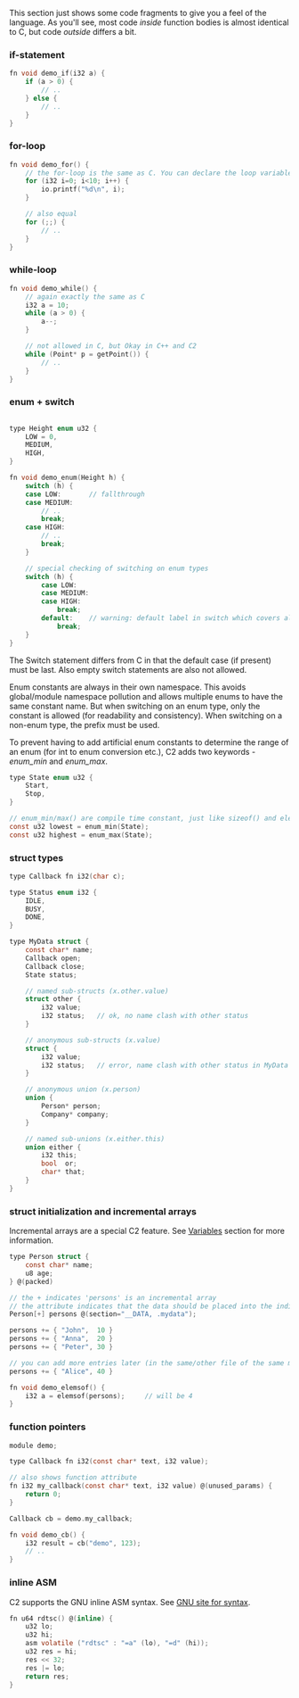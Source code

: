
This section just shows some code fragments to give you a feel of the language.
As you'll see, most code *inside* function bodies is almost identical to C, but
code *outside* differs a bit.

### if-statement
```c
fn void demo_if(i32 a) {
    if (a > 0) {
        // ..
    } else {
        // ..
    }
}
```

### for-loop
```c
fn void demo_for() {
    // the for-loop is the same as C. You can declare the loop variable (i) inside.
    for (i32 i=0; i<10; i++) {
        io.printf("%d\n", i);
    }

    // also equal
    for (;;) {
        // ..
    }
}
```

### while-loop
```c
fn void demo_while() {
    // again exactly the same as C
    i32 a = 10;
    while (a > 0) {
        a--;
    }

    // not allowed in C, but Okay in C++ and C2
    while (Point* p = getPoint()) {
        // ..
    }
}
```

### enum + switch

```c

type Height enum u32 {
    LOW = 0,
    MEDIUM,
    HIGH,
}

fn void demo_enum(Height h) {
    switch (h) {
    case LOW:       // fallthrough
    case MEDIUM:
        // ..
        break;
    case HIGH:
        // ..
        break;
    }

    // special checking of switching on enum types
    switch (h) {
        case LOW:
        case MEDIUM:
        case HIGH:
            break;
        default:    // warning: default label in switch which covers all enumeration value
            break;
    }
}
```

The Switch statement differs from C in that the default case (if present) must be last. Also
empty switch statements are also not allowed.

Enum constants are always in their own namespace. This avoids global/module
namespace pollution and allows multiple enums to have the same constant name. But when switching on an
enum type, only the constant is allowed (for readability and consistency). When switching on a non-enum
type, the prefix must be used.

To prevent having to add artificial enum constants to determine the range of an enum (for int to enum
conversion etc.), C2 adds two keywords - _enum_min_ and _enum_max_.

```c
type State enum u32 {
    Start,
    Stop,
}

// enum_min/max() are compile time constant, just like sizeof() and elemsof()
const u32 lowest = enum_min(State);
const u32 highest = enum_max(State);
```

### struct types
```c
type Callback fn i32(char c);

type Status enum i32 {
    IDLE,
    BUSY,
    DONE,
}

type MyData struct {
    const char* name;
    Callback open;
    Callback close;
    State status;

    // named sub-structs (x.other.value)
    struct other {
        i32 value;
        i32 status;   // ok, no name clash with other status
    }

    // anonymous sub-structs (x.value)
    struct {
        i32 value;
        i32 status;   // error, name clash with other status in MyData
    }

    // anonymous union (x.person)
    union {
        Person* person;
        Company* company;
    }

    // named sub-unions (x.either.this)
    union either {
        i32 this;
        bool  or;
        char* that;
    }
}
```

### struct initialization and incremental arrays
Incremental arrays are a special C2 feature. See [Variables](../language/variables.md)
section for more information.
```c
type Person struct {
    const char* name;
    u8 age;
} @(packed)

// the + indicates 'persons' is an incremental array
// the attribute indicates that the data should be placed into the indicated section
Person[+] persons @(section="__DATA, .mydata");

persons += { "John",  10 }
persons += { "Anna",  20 }
persons += { "Peter", 30 }

// you can add more entries later (in the same/other file of the same module)
persons += { "Alice", 40 }

fn void demo_elemsof() {
    i32 a = elemsof(persons);     // will be 4
}
```

### function pointers
```c
module demo;

type Callback fn i32(const char* text, i32 value);

// also shows function attribute
fn i32 my_callback(const char* text, i32 value) @(unused_params) {
    return 0;
}

Callback cb = demo.my_callback;

fn void demo_cb() {
    i32 result = cb("demo", 123);
    // ..
}
```

### inline ASM
C2 supports the GNU inline ASM syntax.
See [GNU site for syntax](https://gcc.gnu.org/onlinedocs/gcc/Extended-Asm.html).

```c
fn u64 rdtsc() @(inline) {
    u32 lo;
    u32 hi;
    asm volatile ("rdtsc" : "=a" (lo), "=d" (hi));
    u32 res = hi;
    res << 32;
    res |= lo;
    return res;
}
```


